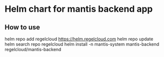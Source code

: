 # Helm chart for mantis backend app

## How to use

helm repo add regelcloud https://helm.regelcloud.com
helm repo update
helm search repo regelcloud 
helm install -n mantis-system mantis-backend  regelcloud/mantis-backend 


